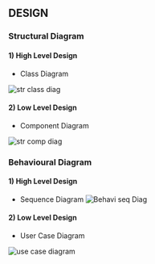 ## DESIGN

### Structural Diagram
 #### 1) High Level Design
 * Class Diagram
  
  ![str class diag](https://user-images.githubusercontent.com/98866123/156203678-190bf19e-1271-4d03-8dc4-13e161a4430f.png)

 #### 2) Low Level Design
  * Component Diagram
     
  ![str comp diag](https://user-images.githubusercontent.com/98866123/156204378-4b3b698a-08cc-4744-a76c-da430f9d7b17.png)

### Behavioural Diagram
 #### 1) High Level Design
  * Sequence Diagram
  ![Behavi seq Diag](https://user-images.githubusercontent.com/98866123/156209514-db943e2b-6193-4fcc-952f-20c112d810b8.png)

      
 #### 2) Low Level Design
  * User Case Diagram
  
  ![use case diagram](https://user-images.githubusercontent.com/98866123/156205978-ab73b921-b4c0-4820-b301-269ebd1b669a.png)





      

    

    

